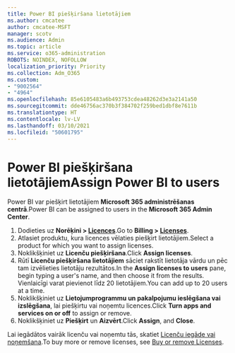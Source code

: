 ```yaml
---
title: Power BI piešķiršana lietotājiem
ms.author: cmcatee
author: cmcatee-MSFT
manager: scotv
ms.audience: Admin
ms.topic: article
ms.service: o365-administration
ROBOTS: NOINDEX, NOFOLLOW
localization_priority: Priority
ms.collection: Adm_O365
ms.custom:
- "9002564"
- "4964"
ms.openlocfilehash: 85e6105483a6b493753cdea48262d3e3a2141a50
ms.sourcegitcommit: dde46756ac370b3f384702f259bed1dbf8e7611b
ms.translationtype: HT
ms.contentlocale: lv-LV
ms.lasthandoff: 03/10/2021
ms.locfileid: "50601795"
---
```

# <a name="assign-power-bi-to-users"></a><span data-ttu-id="03e82-102">Power BI piešķiršana lietotājiem</span><span class="sxs-lookup"><span data-stu-id="03e82-102">Assign Power BI to users</span></span>

<span data-ttu-id="03e82-103">Power BI var piešķirt lietotājiem **Microsoft 365 administrēšanas centrā**.</span><span class="sxs-lookup"><span data-stu-id="03e82-103">Power BI can be assigned to users in the **Microsoft 365 Admin Center**.</span></span>  

1. <span data-ttu-id="03e82-104">Dodieties uz **Norēķini > [Licences](https://go.microsoft.com/fwlink/p/?linkid=842264)**.</span><span class="sxs-lookup"><span data-stu-id="03e82-104">Go to **Billing > [Licenses](https://go.microsoft.com/fwlink/p/?linkid=842264)**.</span></span>
2. <span data-ttu-id="03e82-105">Atlasiet produktu, kura licences vēlaties piešķirt lietotājiem.</span><span class="sxs-lookup"><span data-stu-id="03e82-105">Select a product for which you want to assign licenses.</span></span>
3. <span data-ttu-id="03e82-106">Noklikšķiniet uz **Licenču piešķiršana**.</span><span class="sxs-lookup"><span data-stu-id="03e82-106">Click **Assign licenses**.</span></span>
4. <span data-ttu-id="03e82-107">Rūtī **Licenču piešķiršana lietotājiem** sāciet rakstīt lietotāja vārdu un pēc tam izvēlieties lietotāju rezultātos.</span><span class="sxs-lookup"><span data-stu-id="03e82-107">In the **Assign licenses to users** pane, begin typing a user's name, and then choose it from the results.</span></span> <span data-ttu-id="03e82-108">Vienlaicīgi varat pievienot līdz 20 lietotājiem.</span><span class="sxs-lookup"><span data-stu-id="03e82-108">You can add up to 20 users at a time.</span></span>
5. <span data-ttu-id="03e82-109">Noklikšķiniet uz **Lietojumprogrammu un pakalpojumu ieslēgšana vai izslēgšana**, lai piešķirtu vai noņemtu licences.</span><span class="sxs-lookup"><span data-stu-id="03e82-109">Click **Turn apps and services on or off** to assign or remove.</span></span>
6. <span data-ttu-id="03e82-110">Noklikšķiniet uz **Piešķirt** un **Aizvērt**.</span><span class="sxs-lookup"><span data-stu-id="03e82-110">Click **Assign**, and **Close**.</span></span>

<span data-ttu-id="03e82-111">Lai iegādātos vairāk licenču vai noņemtu tās, skatiet [Licenču iegāde vai noņemšana](https://docs.microsoft.com/microsoft-365/commerce/licenses/buy-licenses#buy-or-remove-licenses-for-your-business-subscription).</span><span class="sxs-lookup"><span data-stu-id="03e82-111">To buy more or remove licenses, see [Buy or remove Licenses](https://docs.microsoft.com/microsoft-365/commerce/licenses/buy-licenses#buy-or-remove-licenses-for-your-business-subscription).</span></span>